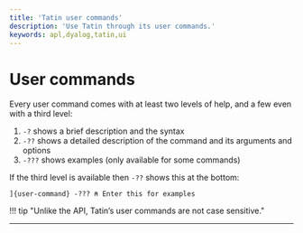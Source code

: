 ```yaml
---
title: 'Tatin user commands'
description: 'Use Tatin through its user commands.'
keywords: apl,dyalog,tatin,ui
---
```

# User commands

Every user command comes with at least two levels of help, and a few even with a third level:

1. `-?` shows a brief description and the syntax
2. `-??` shows a detailed description of the command and its arguments and options
3. `-???` shows examples (only available for some commands)

If the third level is available then `-??` shows this at the bottom:

```
]{user-command} -??? ⍝ Enter this for examples                                        
```

!!! tip "Unlike the API, Tatin’s user commands are not case sensitive."

---

<!-- FIXME Document user commands -->